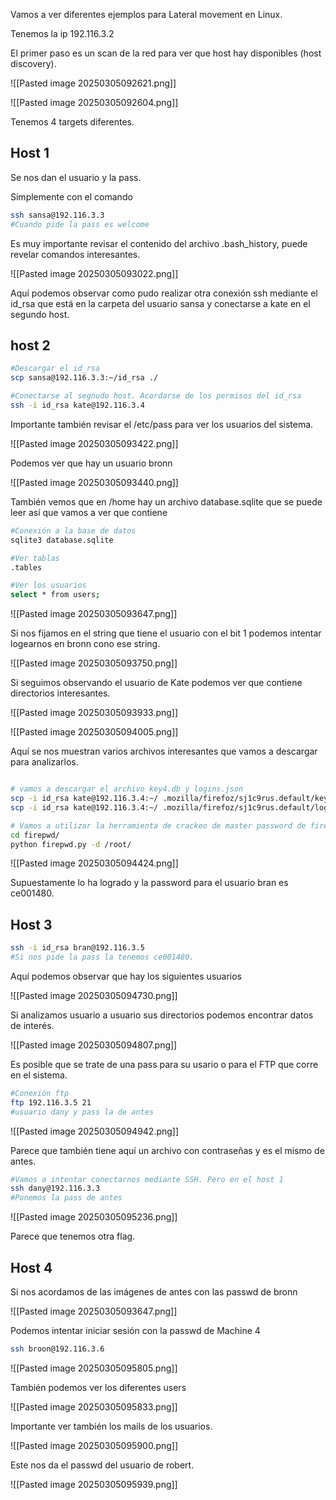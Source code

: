
Vamos a  ver diferentes ejemplos para Lateral movement en Linux.

Tenemos la ip 192.116.3.2

El primer paso es un scan de la red para ver que host hay disponibles (host discovery).

![[Pasted image 20250305092621.png]]


![[Pasted image 20250305092604.png]]

Tenemos 4 targets diferentes.
## Host 1

Se nos dan el usuario y la pass.

Simplemente con el comando

```bash
ssh sansa@192.116.3.3
#Cuando pide la pass es welcome
```

Es muy importante revisar el contenido del archivo .bash_history, puede revelar comandos interesantes.

![[Pasted image 20250305093022.png]]

Aquí podemos observar como pudo realizar otra conexión ssh mediante el id_rsa que está en la carpeta del usuario sansa y conectarse a kate en el segundo host.

## host 2

```bash
#Descargar el id_rsa
scp sansa@192.116.3.3:~/id_rsa ./

#Conectarse al segnudo host. Acordarse de los permisos del id_rsa
ssh -i id_rsa kate@192.116.3.4
```

Importante también revisar el /etc/pass para ver los usuarios del sistema.

![[Pasted image 20250305093422.png]]

Podemos ver que hay un usuario bronn

![[Pasted image 20250305093440.png]]

También vemos que en /home hay un archivo database.sqlite que se puede leer así que vamos a ver que contiene

```bash
#Conexión a la base de datos
sqlite3 database.sqlite

#Ver tablas
.tables

#Ver los usuarios
select * from users;
```

![[Pasted image 20250305093647.png]]

Si nos fijamos en el string que tiene el usuario con el bit 1 podemos intentar logearnos en bronn cono ese string.

![[Pasted image 20250305093750.png]]

Si seguimos observando el usuario de Kate podemos ver que contiene directorios interesantes.

![[Pasted image 20250305093933.png]]

![[Pasted image 20250305094005.png]]

Aquí se nos muestran varios archivos interesantes que vamos a descargar para analizarlos.

```bash

# vamos a descargar el archivo key4.db y logins.json
scp -i id_rsa kate@192.116.3.4:~/ .mozilla/firefoz/sj1c9rus.default/key4.db ./
scp -i id_rsa kate@192.116.3.4:~/ .mozilla/firefoz/sj1c9rus.default/logins.json ./

# Vamos a utilizar la herramienta de crackeo de master password de firefox conocida como firepwd
cd firepwd/
python firepwd.py -d /root/

```

![[Pasted image 20250305094424.png]]

Supuestamente lo ha logrado y la password para el usuario bran es ce001480.

## Host 3

```bash
ssh -i id_rsa bran@192.116.3.5
#Si nos pide la pass la tenemos ce001480.
```

Aquí podemos observar que hay los siguientes usuarios

![[Pasted image 20250305094730.png]]

Si analizamos usuario a usuario sus directorios podemos encontrar datos de interés.

![[Pasted image 20250305094807.png]]

Es posible que se trate de una pass para su usario o para el FTP que corre en el sistema.

```bash
#Conexión ftp
ftp 192.116.3.5 21
#usuario dany y pass la de antes
```

![[Pasted image 20250305094942.png]]

Parece que también tiene aquí un archivo con contraseñas y es el mismo de antes.

```bash
#Vamos a intentar conectarnos mediante SSH. Pero en el host 1
ssh dany@192.116.3.3
#Ponemos la pass de antes
```

![[Pasted image 20250305095236.png]]

Parece que tenemos otra flag.

## Host 4

Si nos acordamos de las imágenes de antes con las passwd de bronn

![[Pasted image 20250305093647.png]]

Podemos intentar iniciar sesión con la passwd de Machine 4

```bash
ssh broon@192.116.3.6
```

![[Pasted image 20250305095805.png]]

También podemos ver los diferentes users

![[Pasted image 20250305095833.png]]

Importante ver también los mails de los usuarios.

![[Pasted image 20250305095900.png]]

Este nos da el passwd del usuario de robert.

![[Pasted image 20250305095939.png]]
